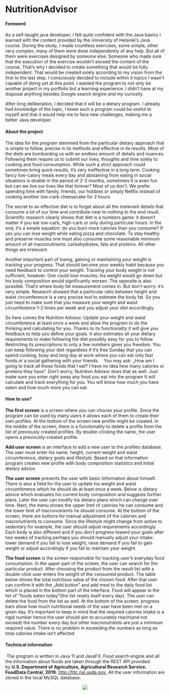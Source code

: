 # NutritionAdvisor
#### Foreword
As a self-taught java developer, I felt quite confident with the Java basics I learned with the content provided by the University of Helsinki’s Java course. During the study, I made countless exercises, some simple, other very complex, many of them were done independently of any help. But all of them were exercises designed by someone else. Someone who made sure that the execution of the exercise wouldn’t exceed the content of the course. That’s why I decided to create something that would be fully independent. That would be created solely according to my vision from the first to the last step. I consciously decided to include within it topics I wasn’t capable of doing yet at this point. I wanted the program to not only be another project in my portfolio but a learning experience. I didn’t have at my disposal anything besides Google search engine and my curiosity.

After long deliberation, I decided that it will be a dietary program. I already had knowledge of the topic, I knew such a program could be useful to myself and that it would help me to face new challenges, making me a better Java developer. 

#### About the project

The idea for the program stemmed from the particular dietary approach that is simple to follow, precise in its methods and effective in its results. Most of the diets are bombarding us with an endless amount of details and nuances. Following them require us to submit our lives, thoughts and time solely to cooking and food consumption. While such a strict approach could sometimes bring quick results, it’s very ineffective in a long term. Cooking fancy low-calory meals every day and abstaining from eating in social situations is doable in the period of 2-3 months, sometimes it is even fun but can we live our lives like that forever? Most of us don’t. We prefer spending time with family, friends, our hobbies or simply Netflix instead of cooking another low-carb cheesecake for 2 hours.

The secret to an effective diet is to forget about all the irrelevant details that consume a lot of our time and contribute near to nothing to the end result. Scientific research clearly shows that diet is a numbers game: it doesn’t matter if you eat low-carb, high-carb or only during particular hours. In the end, it’s a simple equation: do you burn more calories than you consume? If yes you can lose weight while eating pizza and chocolate. To stay healthy and preserve muscles one must also consume some reasonable minimum amount of all macronutrients: carbohydrates, fats and proteins. All other things are irrelevant.

Another important part of losing, gaining or maintaining your weight is tracking your progress. That should become your weekly habit because you need feedback to control your weight. Tracking your body weight is not sufficient, however. One could lose muscles; his weight would go down but his body composition would significantly worsen. The opposite is also possible. That’s where body fat measurement comes in. But don’t worry: it’s very simple. Research showed that a particular ratio between height and waist circumference is a very precise tool to estimate the body fat. So you just need to make sure that you measure your weight and waist circumference 1-2 times per week and you adjust your diet accordingly.

So here comes the Nutrition Advisor. Update your weight and waist circumference at least once a week and allow the program to do the thinking and calculating for you. Thanks to its functionality it will give you feedback to help you define your goals. It also estimates all your dietary requirements to make following the diet possibly easy for you to follow. Restricting its prescriptions to only a few numbers gives you freedom. You can keep following your diet regardless if it’s free Sunday that you can spend cooking, busy and long day at work where you can eat only fast foods or a social gathering with your friends.
 
 You may ask: „How am I going to track all those foods that I eat? I have no idea how many calories or proteins they have”. Don’t worry; Nutrition Advisor does that as well. Just make sure you enter right away any food you eat into the program It will calculate and track everything for you. You will know how much you have eaten and how much more you can eat.

#### How to use? 

**The first screen** is a screen where you can choose your profile. Since the program can be used by many users it allows each of them to create their own profiles. At the bottom of the screen new profile might be created. In the middle of the screen, there is a functionality to delete a profile from the list of previously created profiles. By double-clicking the name, the user opens a previously-created profile.

**Add user screen** is an interface to add a new user to the profiles database. The user must enter his name, height, current weight and waist circumference, dietary goals and lifestyle. Based on that information program creates new profile with body composition statistics and initial dietary advice

**The user screen** presents the user with basic information about himself. There is also a field for the user to update his weight and waist circumference which he should do at least once a week. Below is dietary advice which evaluates his current body composition and suggests further plans. Later the user can modify his dietary plans which can change over time. Next, the menu shows the upper limit of calories he can consume and the lower limit of macronutrients he should consume. At the bottom of the screen, there are buttons for manual adjustment of the calories and macronutrients to consume. Since the lifestyle might change from active to sedentary for example, the user should adjust requirements accordingly. Each body is also different and if you don’t progress toward your goals after two weeks of tracking perhaps you should manually adjust your intake: lower demand if you fail to lose weight, raise demand if you fail to gain weight or adjust accordingly if you fail to maintain your weight.

**The food screen** is the screen responsible for tracking user’s everyday food consumption. In the upper part of the screen, the user can search for the particular product. After choosing the product from the result list with a double-click user enters the weight of the consumed product. The table below shows the total nutritious value of the chosen food. After that user can confirm it with the „Add button” and add meal to the daily food list which is placed in the bottom part of the interface. Food will appear in the list of "foods eaten today"(the list resets itself every day). The user can delete the food from the list as well. At the bottom of the screen, progress bars show how much nutritional needs of the user have been met on a given day. It’s important to keep in mind that the required calories intake is a rigid number hence the user should aim to accurately reach(and not exceed) the number every day but other macronutrients are just a minimum required value. There is no problem in exceeding the numbers as long as total calories intake isn’t affected

#### Technical information

 The program is written in Java 11 and JavaFX. Food search engine and all the information about foods are taken through the REST API provided by **U.S. Department of Agriculture, Agricultural Research Service. FoodData Central, 2019.** http://fdc.nal.usda.gov  All the user information are stored in the local MySQL database.

<p align="center">
  <img src="https://i.imgur.com/mLiB70y.png" />
</p>
